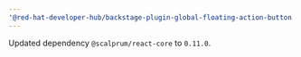 ```yaml
---
'@red-hat-developer-hub/backstage-plugin-global-floating-action-button': patch
---
```


Updated dependency `@scalprum/react-core` to `0.11.0`.
